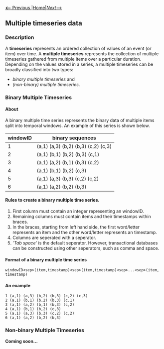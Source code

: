 [__<--__ Previous ](spatialDatabase.html)|[Home](index.html)|[_Next_-->](denseDataFrame.html)

## Multiple timeseries data

### Description
A __timeseries__ represents an  ordered collection of values of an event (or item) over time. 
A __multiple timeseries__ represents the collection of multiple timeseries gathered from multiple items over a particular duration.
Depending on the values stored in a series, a multiple timeseries can be broadly classified into two types: 
- _binary multiple timeseries_ and 
- _(non-binary) multiple timeseries_. 

### Binary Multiple Timeseries
#### About
A binary multiple time series represents the binary data of multiple items split into temporal windows.
An example of this series is shown below. 

| windowID | binary sequences                    |
|----------|-------------------------------------|
| 1        | (a,1) (a,3) (b,2) (b,3) (c,2) (c,3) |
| 2        | (a,1) (b,1) (b,2) (b,3) (c,1)       |
| 3        | (a,1) (a,2) (b,1) (b,3) (c,2)       |
| 4        | (a,1) (b,1) (b,2) (c,3)             |
| 5        | (a,1) (a,3) (b,3) (c,2) (c,2)       |
| 6        | (a,1) (a,2) (b,2) (b,3)             |
 
#### Rules to create a binary multiple time series.
1. First column must contain an integer representing an windowID. 
2. Remaining columns must contain items and their timestamps within braces.
3. In the braces, starting from left hand side, the first word/letter represents an item and the other word/letter represents an timestamp.
3. Columns are seperated with a seperator. 
4. '_Tab space_' is the default seperator.   However, transactional databases can be constructed using other seperators, such as comma and space.

#### Format of a binary multiple time series
 
    windowID<sep>(item,timestamp)<sep>(item,timestamp)<sep>...<sep>(item, timestamp)

#### An example

    1 (a,1) (a,3) (b,2) (b,3) (c,2) (c,3)
    2 (a,1) (b,1) (b,2) (b,3) (c,1)
    3 (a,1) (a,2) (b,1) (b,3) (c,2)
    4 (a,1) (b,1) (b,2) (c,3)
    5 (a,1) (a,3) (b,3) (c,2) (c,2)
    6 (a,1) (a,2) (b,2) (b,3)
 
### Non-binary Multiple Timeseries
 __Coming soon...__
